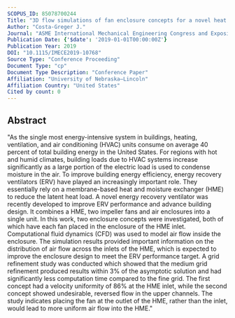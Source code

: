 ```yaml
---
SCOPUS_ID: 85078700244
Title: "3D flow simulations of fan enclosure concepts for a novel heat and moisture exchanger"
Author: "Costa-Greger J."
Journal: "ASME International Mechanical Engineering Congress and Exposition, Proceedings (IMECE)"
Publication Date: {'$date': '2019-01-01T00:00:00Z'}
Publication Year: 2019
DOI: "10.1115/IMECE2019-10768"
Source Type: "Conference Proceeding"
Document Type: "cp"
Document Type Description: "Conference Paper"
Affiliation: "University of Nebraska–Lincoln"
Affiliation Country: "United States"
Cited by count: 0
---
```


## Abstract
"As the single most energy-intensive system in buildings, heating, ventilation, and air conditioning (HVAC) units consume on average 40 percent of total building energy in the United States. For regions with hot and humid climates, building loads due to HVAC systems increase significantly as a large portion of the electric load is used to condense moisture in the air. To improve building energy efficiency, energy recovery ventilators (ERV) have played an increasingly important role. They essentially rely on a membrane-based heat and moisture exchanger (HME) to reduce the latent heat load. A novel energy recovery ventilator was recently developed to improve ERV performance and advance building design. It combines a HME, two impeller fans and air enclosures into a single unit. In this work, two enclosure concepts were investigated, both of which have each fan placed in the enclosure of the HME inlet. Computational fluid dynamics (CFD) was used to model air flow inside the enclosure. The simulation results provided important information on the distribution of air flow across the inlets of the HME, which is expected to improve the enclosure design to meet the ERV performance target. A grid refinement study was conducted which showed that the medium grid refinement produced results within 3% of the asymptotic solution and had significantly less computation time compared to the fine grid. The first concept had a velocity uniformity of 86% at the HME inlet, while the second concept showed undesirable, reversed flow in the upper channels. The study indicates placing the fan at the outlet of the HME, rather than the inlet, would lead to more uniform air flow into the HME."
